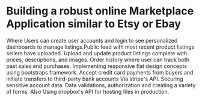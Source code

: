 Building a robust online Marketplace Application similar to Etsy or Ebay
================================================================

Where Users can create user accounts and login to see personalized dashboards to manage listings.Public feed with most recent product listings sellers have uploaded.
Upload and update product listings complete with prices, descriptions, and images.
Order history where user can track both past sales and purchases.
Implementing responsive flat design concepts using bootstraps framework.
Accept credit card payments from buyers and initiate transfers to third-party bank accounts Via stripe's API.
Securing sensitive account data.
Data validations, authorization and creating a variety of forms.
Also Using dropbox's API for hosting files in production.

